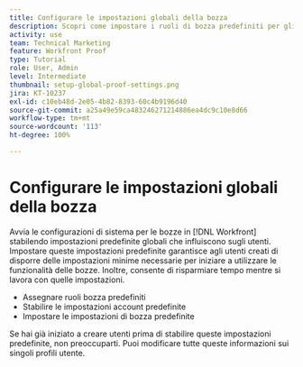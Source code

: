 ```yaml
---
title: Configurare le impostazioni globali della bozza
description: Scopri come impostare i ruoli di bozza predefiniti per gli utenti; le impostazioni account di bozza predefinite e le impostazioni di bozza predefinite per le bozze.
activity: use
team: Technical Marketing
feature: Workfront Proof
type: Tutorial
role: User, Admin
level: Intermediate
thumbnail: setup-global-proof-settings.png
jira: KT-10237
exl-id: c10eb48d-2e05-4b82-8393-60c4b9196d40
source-git-commit: a25a49e59ca483246271214886ea4dc9c10e8d66
workflow-type: tm+mt
source-wordcount: '113'
ht-degree: 100%

---
```


# Configurare le impostazioni globali della bozza

Avvia le configurazioni di sistema per le bozze in [!DNL Workfront] stabilendo impostazioni predefinite globali che influiscono sugli utenti. Impostare queste impostazioni predefinite garantisce agli utenti creati di disporre delle impostazioni minime necessarie per iniziare a utilizzare le funzionalità delle bozze. Inoltre, consente di risparmiare tempo mentre si lavora con quelle impostazioni.

* Assegnare ruoli bozza predefiniti
* Stabilire le impostazioni account predefinite
* Impostare le impostazioni di bozza predefinite

Se hai già iniziato a creare utenti prima di stabilire queste impostazioni predefinite, non preoccuparti. Puoi modificare tutte queste informazioni sui singoli profili utente.
